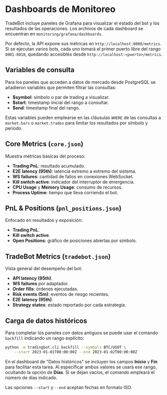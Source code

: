# Dashboards de Monitoreo

TradeBot incluye paneles de Grafana para visualizar el estado del bot y los
resultados de las operaciones. Los archivos de cada dashboard se encuentran
en `monitoring/grafana/dashboards`.

Por defecto, la API expone sus métricas en `http://localhost:8000/metrics`.
Si se ejecutan varios bots, cada uno tomará el primer puerto libre del rango
`8001-8010`, quedando accesibles desde `http://localhost:<puerto>/metrics`.

## Variables de consulta
Para los paneles que acceden a datos de mercado desde PostgreSQL se añadieron
variables que permiten filtrar las consultas:

- **$symbol**: símbolo o par de trading a visualizar.
- **$start**: timestamp inicial del rango a consultar.
- **$end**: timestamp final del rango.

Estas variables pueden emplearse en las cláusulas `WHERE` de las consultas a
`market.bars` o `market.trades` para limitar los resultados por símbolo y
periodo.

## Core Metrics (`core.json`)
Muestra métricas básicas del proceso:
- **Trading PnL**: resultado acumulado.
- **E2E latency (95th)**: latencia extremo a extremo del sistema.
- **WS failures**: cantidad de fallos en conexiones WebSocket.
- **Kill switch active**: indicador del interruptor de emergencia.
- **CPU Usage** y **Memory Usage**: consumo de recursos.
- **Process Uptime**: tiempo que lleva corriendo el bot.

## PnL & Positions (`pnl_positions.json`)
Enfocado en resultados y exposición:
- **Trading PnL**.
- **Kill switch active**.
- **Open Positions**: gráfico de posiciones abiertas por símbolo.

## TradeBot Metrics (`tradebot.json`)
Vista general del desempeño del bot:
- **API latency (95th)**.
- **WS failures** por adaptador.
- **Order fills**: órdenes ejecutadas.
- **Risk events (5m)**: eventos de riesgo recientes.
- **E2E latency (95th)**.
- **Strategy states**: estado reportado por cada estrategia.

## Carga de datos históricos
Para completar los paneles con datos antiguos se puede usar el comando
`backfill` indicando un rango explícito:

```bash
python -m tradingbot.cli backfill --symbols BTC/USDT \
    --start 2023-01-01T00:00:00Z --end 2023-01-02T00:00:00Z
```

En el dashboard de "Datos históricos" se incluyen los campos **Inicio** y
**Fin** para facilitar esta tarea. Al especificar ambos valores se usará ese
rango, ocultando la opción de **Días**. Si se dejan vacíos, el comando empleará
el número de días indicado.

Las opciones `--start` y `--end` aceptan fechas en formato ISO.
